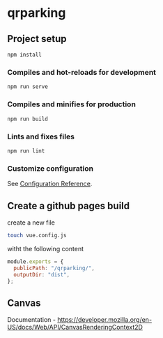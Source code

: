 # qrparking

## Project setup
```
npm install
```

### Compiles and hot-reloads for development
```
npm run serve
```

### Compiles and minifies for production
```
npm run build
```

### Lints and fixes files
```
npm run lint
```

### Customize configuration
See [Configuration Reference](https://cli.vuejs.org/config/).

## Create a github pages build

create a new file

```sh
touch vue.config.js
```

witht the following content

```js
module.exports = {
  publicPath: "/qrparking/",
  outputDir: "dist",
};
```

## Canvas

Documentation - https://developer.mozilla.org/en-US/docs/Web/API/CanvasRenderingContext2D